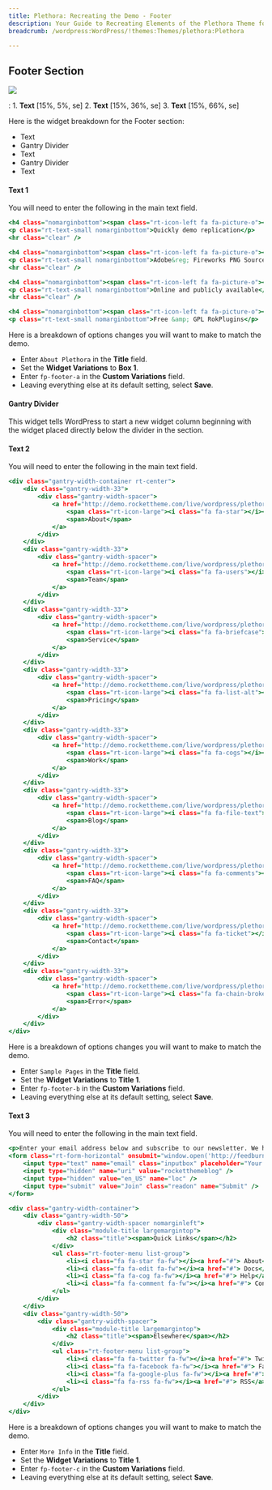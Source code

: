 ```yaml
---
title: Plethora: Recreating the Demo - Footer
description: Your Guide to Recreating Elements of the Plethora Theme for WordPress
breadcrumb: /wordpress:WordPress/!themes:Themes/plethora:Plethora

---
```


Footer Section
-----

![][demo]

:   1. **Text** [15%, 5%, se]
    2. **Text** [15%, 36%, se]
    3. **Text** [15%, 66%, se]

Here is the widget breakdown for the Footer section:

* Text
* Gantry Divider
* Text
* Gantry Divider
* Text

#### Text 1

You will need to enter the following in the main text field.

~~~ .html
<h4 class="nomarginbottom"><span class="rt-icon-left fa fa-picture-o"></span> <a href="#">RocketLauncher<span class="hidden-tablet"> Package</span></a></h4>
<p class="rt-text-small nomarginbottom">Quickly demo replication</p>
<hr class="clear" />

<h4 class="nomarginbottom"><span class="rt-icon-left fa fa-picture-o"></span> <a href="#">Editable <span class="hidden-tablet">PNG </span>Sources</a></h4>
<p class="rt-text-small nomarginbottom">Adobe&reg; Fireworks PNG Sources</p>
<hr class="clear" />

<h4 class="nomarginbottom"><span class="rt-icon-left fa fa-picture-o"></span> <a href="#"><span class="hidden-tablet">Free </span>Documentation</a></h4>
<p class="rt-text-small nomarginbottom">Online and publicly available</p>
<hr class="clear" />

<h4 class="nomarginbottom"><span class="rt-icon-left fa fa-picture-o"></span> <a href="#">Integrated Addons</a></h4>
<p class="rt-text-small nomarginbottom">Free &amp; GPL RokPlugins</p>
~~~

Here is a breakdown of options changes you will want to make to match the demo.

* Enter `About Plethora` in the **Title** field.
* Set the **Widget Variations** to **Box 1**.
* Enter `fp-footer-a` in the **Custom Variations** field.
* Leaving everything else at its default setting, select **Save**.

#### Gantry Divider

This widget tells WordPress to start a new widget column beginning with the widget placed directly below the divider in the section.

#### Text 2

You will need to enter the following in the main text field.

~~~ .html
<div class="gantry-width-container rt-center">
    <div class="gantry-width-33">
        <div class="gantry-width-spacer">
            <a href="http://demo.rockettheme.com/live/wordpress/plethora/about-us/" class="rt-icon-item">
                <span class="rt-icon-large"><i class="fa fa-star"></i></span><br />
                <span>About</span>              
            </a>
        </div>
    </div>
    <div class="gantry-width-33">
        <div class="gantry-width-spacer">
            <a href="http://demo.rockettheme.com/live/wordpress/plethora/the-team/" class="rt-icon-item">
                <span class="rt-icon-large"><i class="fa fa-users"></i></span><br />
                <span>Team</span>               
            </a>
        </div>
    </div>
    <div class="gantry-width-33">
        <div class="gantry-width-spacer">
            <a href="http://demo.rockettheme.com/live/wordpress/plethora/services/" class="rt-icon-item">
                <span class="rt-icon-large"><i class="fa fa-briefcase"></i></span><br />
                <span>Service</span>                
            </a>
        </div>
    </div>
    <div class="gantry-width-33">
        <div class="gantry-width-spacer">
            <a href="http://demo.rockettheme.com/live/wordpress/plethora/pricing-tables/" class="rt-icon-item">
                <span class="rt-icon-large"><i class="fa fa-list-alt"></i></span><br />
                <span>Pricing</span>                
            </a>
        </div>
    </div>
    <div class="gantry-width-33">
        <div class="gantry-width-spacer">
            <a href="http://demo.rockettheme.com/live/wordpress/plethora/portfolio/" class="rt-icon-item">
                <span class="rt-icon-large"><i class="fa fa-cogs"></i></span><br />
                <span>Work</span>               
            </a>
        </div>
    </div>
    <div class="gantry-width-33">
        <div class="gantry-width-spacer">
            <a href="http://demo.rockettheme.com/live/wordpress/plethora/category/blog/" class="rt-icon-item">
                <span class="rt-icon-large"><i class="fa fa-file-text"></i></span><br />
                <span>Blog</span>               
            </a>
        </div>
    </div>
    <div class="gantry-width-33">
        <div class="gantry-width-spacer">
            <a href="http://demo.rockettheme.com/live/wordpress/plethora/faq/" class="rt-icon-item">
                <span class="rt-icon-large"><i class="fa fa-comments"></i></span><br />
                <span>FAQ</span>                
            </a>
        </div>
    </div>
    <div class="gantry-width-33">
        <div class="gantry-width-spacer">
            <a href="http://demo.rockettheme.com/live/wordpress/plethora/contact-us/" class="rt-icon-item">
                <span class="rt-icon-large"><i class="fa fa-ticket"></i></span><br />
                <span>Contact</span>                
            </a>
        </div>
    </div>
    <div class="gantry-width-33">
        <div class="gantry-width-spacer">
            <a href="http://demo.rockettheme.com/live/wordpress/plethora/?tmpl=404" class="rt-icon-item">
                <span class="rt-icon-large"><i class="fa fa-chain-broken"></i></span><br />
                <span>Error</span>              
            </a>
        </div>
    </div>              
</div>
~~~

Here is a breakdown of options changes you will want to make to match the demo.

* Enter `Sample Pages` in the **Title** field.
* Set the **Widget Variations** to **Title 1**.
* Enter `fp-footer-b` in the **Custom Variations** field.
* Leaving everything else at its default setting, select **Save**.

#### Text 3

You will need to enter the following in the main text field.

~~~ .html
<p>Enter your email address below and subscribe to our newsletter. We hate spam as much as you do.</p>
<form class="rt-form-horizontal" onsubmit="window.open('http://feedburner.google.com/fb/a/mailverify?uri=rocketthemeblog', 'popupwindow', 'scrollbars=yes,width=550,height=520');return true" target="popupwindow" method="post" action="http://feedburner.google.com/fb/a/mailverify">
    <input type="text" name="email" class="inputbox" placeholder="Your Email" />
    <input type="hidden" name="uri" value="rocketthemeblog" />
    <input type="hidden" value="en_US" name="loc" />
    <input type="submit" value="Join" class="readon" name="Submit" />
</form>

<div class="gantry-width-container">
    <div class="gantry-width-50">
        <div class="gantry-width-spacer nomarginleft">
            <div class="module-title largemargintop">
                <h2 class="title"><span>Quick Links</span></h2>
            </div>
            <ul class="rt-footer-menu list-group">
                <li><i class="fa fa-star fa-fw"></i><a href="#"> About</a></li>
                <li><i class="fa fa-edit fa-fw"></i><a href="#"> Docs</a></li>
                <li><i class="fa fa-cog fa-fw"></i><a href="#"> Help</a></li>
                <li><i class="fa fa-comment fa-fw"></i><a href="#"> Contact</a></li>
            </ul>
        </div>
    </div>
    <div class="gantry-width-50">
        <div class="gantry-width-spacer">
            <div class="module-title largemargintop">
                <h2 class="title"><span>Elsewhere</span></h2>
            </div>
            <ul class="rt-footer-menu list-group">
                <li><i class="fa fa-twitter fa-fw"></i><a href="#"> Twitter</a></li>
                <li><i class="fa fa-facebook fa-fw"></i><a href="#"> Facebook</a></li>
                <li><i class="fa fa-google-plus fa-fw"></i><a href="#"> Google Plus</a></li>
                <li><i class="fa fa-rss fa-fw"></i><a href="#"> RSS</a></li>
            </ul>
        </div>
    </div>
</div>
~~~

Here is a breakdown of options changes you will want to make to match the demo.

* Enter `More Info` in the **Title** field.
* Set the **Widget Variations** to **Title 1**.
* Enter `fp-footer-c` in the **Custom Variations** field.
* Leaving everything else at its default setting, select **Save**.

[demo]: assets/demo_7.jpeg
[roksprocket]: ../../plugins/roksprocket/
